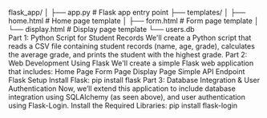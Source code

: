 flask_app/
│
├── app.py             # Flask app entry point
├── templates/
│   ├── home.html      # Home page template
│   ├── form.html      # Form page template
│   └── display.html   # Display page template
└── users.db   
Part 1: Python Script for Student Records
We'll create a Python script that reads a CSV file containing student records (name, age, grade), calculates the average grade, and prints the student with the highest grade.
Part 2: Web Development Using Flask
We'll create a simple Flask web application that includes:
Home Page
Form Page
Display Page
Simple API Endpoint
Flask Setup
Install Flask:
pip install flask
Part 3: Database Integration & User Authentication
Now, we’ll extend this application to include database integration using SQLAlchemy (as seen above), and user authentication using Flask-Login.
Install the Required Libraries:
pip install flask-login
